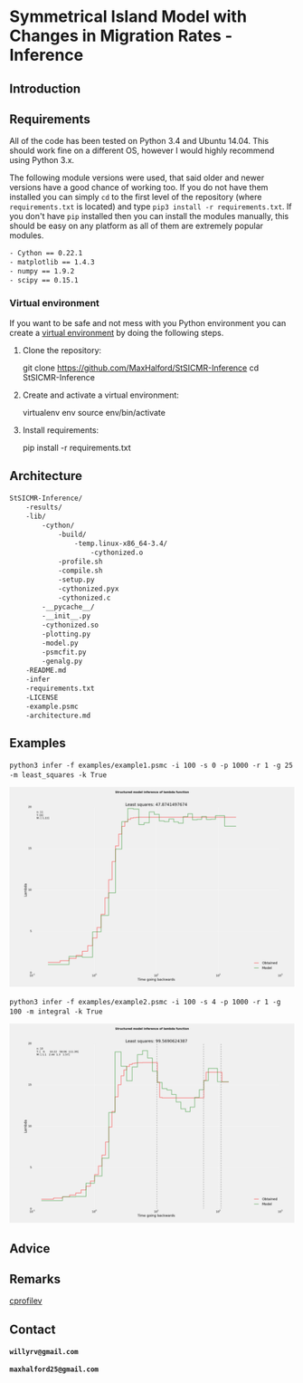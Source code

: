 # Symmetrical Island Model with Changes in Migration Rates - Inference

## Introduction

## Requirements

All of the code has been tested on Python 3.4 and Ubuntu 14.04. This should work fine on a different OS, however I would highly recommend using Python 3.x.

The following module versions were used, that said older and newer versions have a good chance of working too. If you do not have them installed you can simply ``cd`` to the first level of the repository (where ``requirements.txt`` is located) and type ``pip3 install -r requirements.txt``. If you don't have ``pip`` installed then you can install the modules manually, this should be easy on any platform as all of them are extremely popular modules. 

	- Cython == 0.22.1
	- matplotlib == 1.4.3
	- numpy == 1.9.2
	- scipy == 0.15.1

### Virtual environment

If you want to be safe and not mess with you Python environment you can create a [virtual environment](http://docs.python-guide.org/en/latest/dev/virtualenvs/) by doing the following steps.

1. Clone the repository:

	git clone https://github.com/MaxHalford/StSICMR-Inference
	cd StSICMR-Inference

2. Create and activate a virtual environment:

	virtualenv env
	source env/bin/activate

3. Install requirements:

	pip install -r requirements.txt

## Architecture

    StSICMR-Inference/
        -results/
        -lib/
            -cython/
                -build/
                    -temp.linux-x86_64-3.4/
                        -cythonized.o
                -profile.sh
                -compile.sh
                -setup.py
                -cythonized.pyx
                -cythonized.c
            -__pycache__/
            -__init__.py
            -cythonized.so
            -plotting.py
            -model.py
            -psmcfit.py
            -genalg.py
        -README.md
        -infer
        -requirements.txt
        -LICENSE
        -example.psmc
        -architecture.md

## Examples

``python3 infer -f examples/example1.psmc -i 100 -s 0 -p 1000 -r 1 -g 25 -m least_squares -k True``

![Example 1](examples/example1_0_switch.png)

``python3 infer -f examples/example2.psmc -i 100 -s 4 -p 1000 -r 1 -g 100 -m integral -k True``

![Example 2](examples/example2_3_switch.png)

## Advice

## Remarks

[cprofilev](https://github.com/ymichael/cprofilev)

## Contact

**``willyrv@gmail.com``**

**``maxhalford25@gmail.com``**
